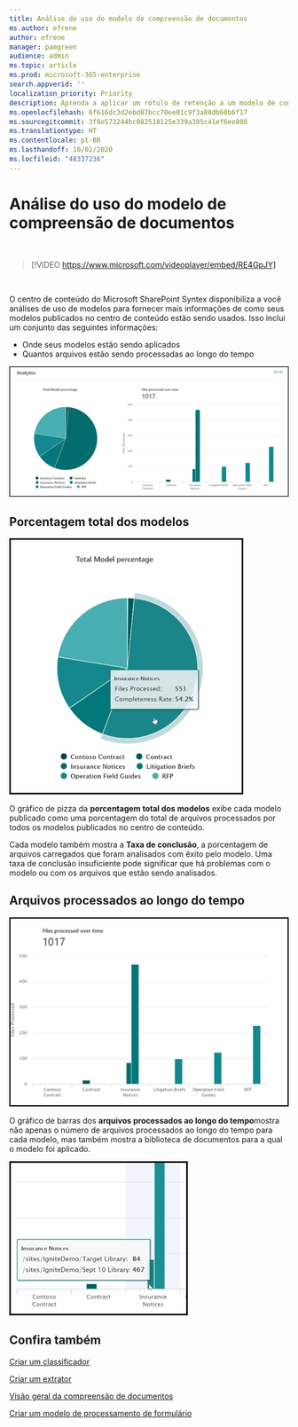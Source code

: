 ```yaml
---
title: Análise do uso do modelo de compreensão de documentos
ms.author: efrene
author: efrene
manager: pamgreen
audience: admin
ms.topic: article
ms.prod: microsoft-365-enterprise
search.appverid: ''
localization_priority: Priority
description: Aprenda a aplicar um rótulo de retenção a um modelo de compreensão de documentos
ms.openlocfilehash: 6f616dc3d2ebd87bcc70ee01c9f3a88db60b6f17
ms.sourcegitcommit: 3f8e573244bc082518125e339a385c41ef6ee800
ms.translationtype: HT
ms.contentlocale: pt-BR
ms.lasthandoff: 10/02/2020
ms.locfileid: "48337236"
---
```

# <a name="document-understanding-model-usage-analytics"></a>Análise do uso do modelo de compreensão de documentos

</br>

> [!VIDEO https://www.microsoft.com/videoplayer/embed/RE4GpJY]  

</br>


O centro de conteúdo do Microsoft SharePoint Syntex disponibiliza a você análises de uso de modelos para fornecer mais informações de como seus modelos publicados no centro de conteúdo estão sendo usados. Isso inclui um conjunto das seguintes informações:

- Onde seus modelos estão sendo aplicados
- Quantos arquivos estão sendo processadas ao longo do tempo

 ![Análise de modelos](../media/content-understanding/model-analytics.png) </br>

## <a name="total-model-percentage"></a>Porcentagem total dos modelos

   ![Porcentagem total dos modelos](../media/content-understanding/total-model-percentage.png) </br>

O gráfico de pizza da **porcentagem total dos modelos** exibe cada modelo publicado como uma porcentagem do total de arquivos processados por todos os modelos publicados no centro de conteúdo.

Cada modelo também mostra a **Taxa de conclusão**, a porcentagem de arquivos carregados que foram analisados com êxito pelo modelo. Uma taxa de conclusão insuficiente pode significar que há problemas com o modelo ou com os arquivos que estão sendo analisados.

## <a name="files-processed-over-time"></a>Arquivos processados ao longo do tempo

   ![Arquivos processados](../media/content-understanding/files-processed-over-time.png) </br>

O gráfico de barras dos **arquivos processados ao longo do tempo**mostra não apenas o número de arquivos processados ao longo do tempo para cada modelo, mas também mostra a biblioteca de documentos para a qual o modelo foi aplicado.

   ![Gráfico de barras](../media/content-understanding/bar-chart-models.png) </br>

## <a name="see-also"></a>Confira também
[Criar um classificador](create-a-classifier.md)

[Criar um extrator](create-an-extractor.md)

[Visão geral da compreensão de documentos](document-understanding-overview.md)

[Criar um modelo de processamento de formulário](create-a-form-processing-model.md)  
